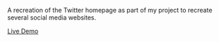 A recreation of the Twitter homepage as part of my project to recreate several social media websites.

<a href="https://cwang1996.github.io/Twitter-Homepage/">Live Demo</a>
